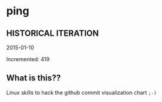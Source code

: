 # ping

## HISTORICAL ITERATION
2015-01-10

Incremented: 419

## What is this?? 
Linux skills to hack the github commit visualization chart `;-)`
